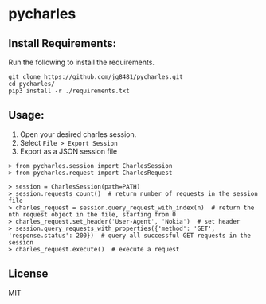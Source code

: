 # pycharles

## Install Requirements:

Run the following to install the requirements.
```
git clone https://github.com/jg8481/pycharles.git
cd pycharles/
pip3 install -r ./requirements.txt
```

## Usage:

1. Open your desired charles session.
2. Select `File > Export Session`
3. Export as a JSON session file

```
> from pycharles.session import CharlesSession
> from pycharles.request import CharlesRequest

> session = CharlesSession(path=PATH)
> session.requests_count()  # return number of requests in the session file
> charles_request = session.query_request_with_index(n)  # return the nth request object in the file, starting from 0
> charles_request.set_header('User-Agent', 'Nokia')  # set header
> session.query_requests_with_properties({'method': 'GET', 'response.status': 200})  # query all successful GET requests in the session
> charles_request.execute()  # execute a request
```

License
-------
MIT
